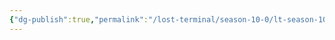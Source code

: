 ```yaml
---
{"dg-publish":true,"permalink":"/lost-terminal/season-10-0/lt-season-10-0/","hide":true,"tags":["project/lt"],"noteIcon":""}
---
```



 